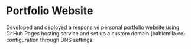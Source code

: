 # Portfolio Website #

Developed and deployed a responsive personal portfolio website using GitHub Pages hosting service and set up a custom domain (babicmila.co) configuration through DNS settings.
